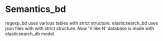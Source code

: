 # Semantics_bd
regexp_bd uses various tables with strict structure.
elasticsearch_bd uses json files with with strict structure.
Now 'V like N' database is made with elasticsearch_db model.
